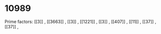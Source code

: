 # 10989

Prime factors: [[3]] , [[3663]] , [[3]] , [[1221]] , [[3]] , [[407]] , [[11]] , [[37]] , [[37]] , 